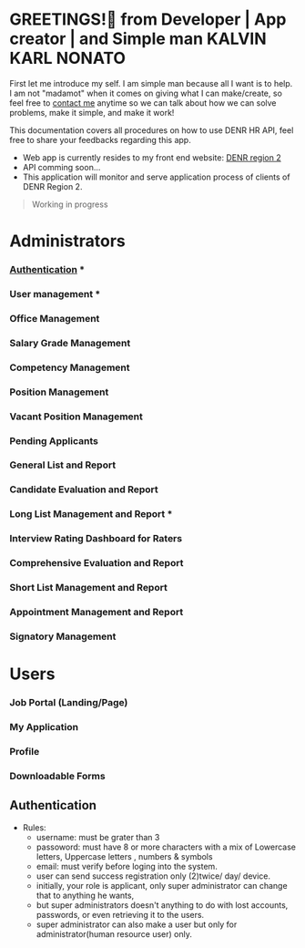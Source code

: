 # GREETINGS!👋 from Developer | App creator | and Simple man KALVIN KARL NONATO
First let me introduce my self. I am simple man because all I want is to help. I am not "madamot" when it comes on giving what I can make/create, so feel free to [contact me](https://github.com/kalvinkarlnonato) anytime so we can talk about how we can solve problems, make it simple, and make it work!

This documentation covers all procedures on how to use DENR HR API, feel free to share your feedbacks regarding this app.

- Web app is currently resides to my front end website: [DENR region 2](https://ro2denr.ml/)
- API comming soon...
- This application will monitor and serve application process of clients of DENR Region 2.

>Working in progress
# Administrators
### [Authentication](#Authentication) *
### User management *
### Office Management
### Salary Grade Management
### Competency Management
### Position Management
### Vacant Position Management
### Pending Applicants
### General List and Report
### Candidate Evaluation and Report
### Long List Management and Report *
### Interview Rating Dashboard for Raters
### Comprehensive Evaluation and Report
### Short List Management and Report
### Appointment Management and Report
### Signatory Management
# Users
### Job Portal (Landing/Page)
### My Application
### Profile
### Downloadable Forms

## Authentication
- Rules:
	- username: must be grater than 3
	- passoword: must have 8 or more characters with a mix of Lowercase letters, Uppercase letters , numbers & symbols
	- email: must verify before loging into the system.
	- user can send success registration only (2)twice/ day/ device.
	- initially, your role is applicant, only super administrator can change that to anything he wants,
	- but super administrators doesn't anything to do with lost accounts, passwords, or even retrieving it to the users.
	- super administrator can also make a user but only for administrator(human resource user) only.